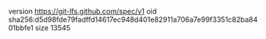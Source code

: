 version https://git-lfs.github.com/spec/v1
oid sha256:d5d98fde79fadffd14617ec948d401e82911a706a7e99f3351c82ba8401bbfe1
size 13545
